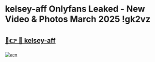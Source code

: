 # kelsey-aff Onlyfans Leaked - New Video & Photos March 2025 !gk2vz

# <h2><a href="https://pxogp1.iuczelnia.edu.pl?title=kelsey-aff&ref=gk2vz">🔗👉 🔴 kelsey-aff</a></h2>

[![acn](https://github.com/user-attachments/assets/0f9c940e-d8b0-45ae-aac7-cd30a18b3e1c)](https://pxogp1.iuczelnia.edu.pl?title=kelsey-aff&ref=gk2vz)

